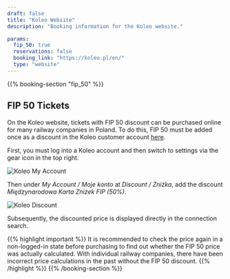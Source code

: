 ```yaml
---
draft: false
title: "Koleo Website"
description: "Booking information for the Koleo website."

params:
  fip_50: true
  reservations: false
  booking_link: "https://koleo.pl/en/"
  type: "website"
---
```


{{% booking-section "fip_50" %}}

## FIP 50 Tickets

On the Koleo website, tickets with FIP 50 discount can be purchased online for many railway companies in Poland. To do this, FIP 50 must be added once as a discount in the Koleo customer account [here](https://koleo.pl/de/my/account).

First, you must log into a Koleo account and then switch to settings via the gear icon in the top right.

![Koleo My Account](koleo_account.webp)

Then under _My Account / Moje konto_ at _Discount / Zniżka_, add the discount _Międzynarodowa Karta Zniżek FIP (50%)_.

![Koleo Discount](koleo_discount.webp)

Subsequently, the discounted price is displayed directly in the connection search.

{{% highlight important %}}
It is recommended to check the price again in a non-logged-in state before purchasing to find out whether the FIP 50 price was actually calculated. With individual railway companies, there have been incorrect price calculations in the past without the FIP 50 discount.
{{% /highlight %}}
{{% /booking-section %}}
